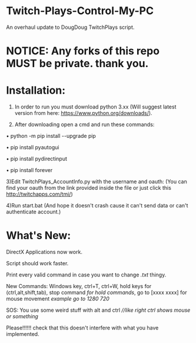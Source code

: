 # Twitch-Plays-Control-My-PC

An overhaul update to DougDoug TwitchPlays script.

# NOTICE: Any forks of this repo MUST be private. thank you.

# Installation:

  1) In order to run you must download python 3.xx (Will suggest latest version from here: https://www.python.org/downloads/).

  2) After downloading open a cmd and run these commands:
  
  • python -m pip install --upgrade pip
  
  • pip install pyautogui
  
  • pip install pydirectinput
  
  • pip install forever

  3)Edit TwitchPlays_AccountInfo.py with the username and oauth: (You can find your oauth from the link provided inside the file or just click this http://twitchapps.com/tmi/)

  4)Run start.bat (And hope it doesn't crash cause it can't send data or can't authenticate account.)


# What's New:

DirectX Applications now work.

Script should work faster.

Print every valid command in case you want to change *.txt* thingy.

New Commands: Windows key, ctrl+T, ctrl+W, hold keys for (ctrl,alt,shift,tab), stop command *for hold commands*, go to [xxxx xxxx]  for mouse movement *example go to 1280 720*

SOS: You use some weird stuff with alt and ctrl *//like right ctrl shows mouse or something*

Please!!!!!! check that this doesn't interfere with what you have implemented.
